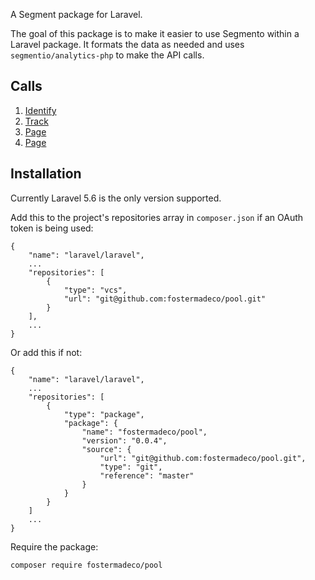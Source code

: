 A Segment package for Laravel.

The goal of this package is to make it easier to use Segmento within a Laravel package.
It formats the data as needed and uses `segmentio/analytics-php` to make the API calls.

## Calls

1. [Identify](docs/IDENTIFY.md)
2. [Track](docs/TRACK.md)
3. [Page](docs/PAGE.md)
3. [Page](docs/GROUP.md)

## Installation

Currently Laravel 5.6 is the only version supported.

Add this to the project's repositories array in `composer.json` if an OAuth token is being used:

```
{
    "name": "laravel/laravel",
    ...
    "repositories": [
        {
            "type": "vcs",
            "url": "git@github.com:fostermadeco/pool.git"
        }
    ],
    ...
}
```

Or add this if not:

```
{
    "name": "laravel/laravel",
    ...
    "repositories": [
        {
            "type": "package",
            "package": {
                "name": "fostermadeco/pool",
                "version": "0.0.4",
                "source": {
                    "url": "git@github.com:fostermadeco/pool.git",
                    "type": "git",
                    "reference": "master"
                }
            }
        }
    ]
    ...
}
```

Require the package:

```
composer require fostermadeco/pool
```